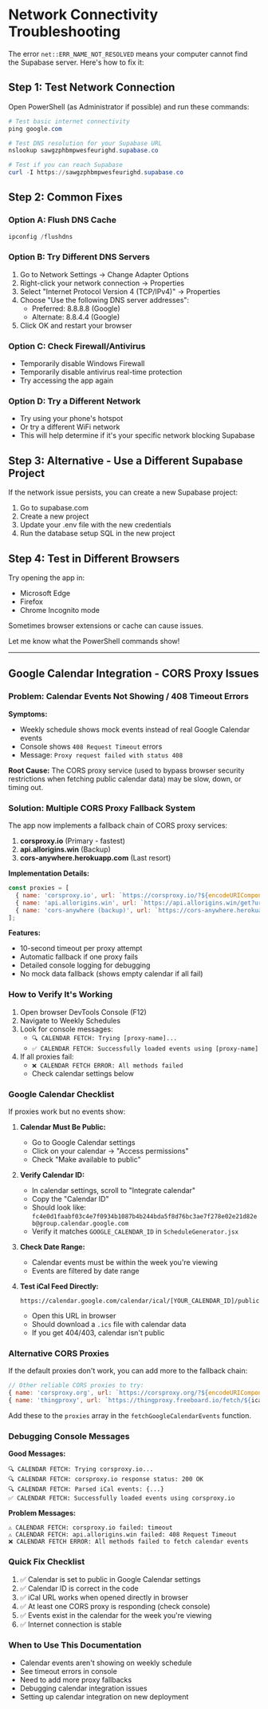 # Network Connectivity Troubleshooting

The error `net::ERR_NAME_NOT_RESOLVED` means your computer cannot find the Supabase server. Here's how to fix it:

## Step 1: Test Network Connection

Open PowerShell (as Administrator if possible) and run these commands:

```powershell
# Test basic internet connectivity
ping google.com

# Test DNS resolution for your Supabase URL
nslookup sawgzphbmpwesfeurighd.supabase.co

# Test if you can reach Supabase
curl -I https://sawgzphbmpwesfeurighd.supabase.co
```

## Step 2: Common Fixes

### Option A: Flush DNS Cache
```powershell
ipconfig /flushdns
```

### Option B: Try Different DNS Servers
1. Go to Network Settings → Change Adapter Options
2. Right-click your network connection → Properties
3. Select "Internet Protocol Version 4 (TCP/IPv4)" → Properties
4. Choose "Use the following DNS server addresses":
   - Preferred: 8.8.8.8 (Google)
   - Alternate: 8.8.4.4 (Google)
5. Click OK and restart your browser

### Option C: Check Firewall/Antivirus
- Temporarily disable Windows Firewall
- Temporarily disable antivirus real-time protection
- Try accessing the app again

### Option D: Try a Different Network
- Try using your phone's hotspot
- Or try a different WiFi network
- This will help determine if it's your specific network blocking Supabase

## Step 3: Alternative - Use a Different Supabase Project

If the network issue persists, you can create a new Supabase project:

1. Go to supabase.com
2. Create a new project 
3. Update your .env file with the new credentials
4. Run the database setup SQL in the new project

## Step 4: Test in Different Browsers

Try opening the app in:
- Microsoft Edge
- Firefox
- Chrome Incognito mode

Sometimes browser extensions or cache can cause issues.

Let me know what the PowerShell commands show!

---

## Google Calendar Integration - CORS Proxy Issues

### Problem: Calendar Events Not Showing / 408 Timeout Errors

**Symptoms:**
- Weekly schedule shows mock events instead of real Google Calendar events
- Console shows `408 Request Timeout` errors
- Message: `Proxy request failed with status 408`

**Root Cause:**
The CORS proxy service (used to bypass browser security restrictions when fetching public calendar data) may be slow, down, or timing out.

### Solution: Multiple CORS Proxy Fallback System

The app now implements a fallback chain of CORS proxy services:

1. **corsproxy.io** (Primary - fastest)
2. **api.allorigins.win** (Backup)
3. **cors-anywhere.herokuapp.com** (Last resort)

**Implementation Details:**
```javascript
const proxies = [
  { name: 'corsproxy.io', url: `https://corsproxy.io/?${encodeURIComponent(icalUrl)}`, direct: true },
  { name: 'api.allorigins.win', url: `https://api.allorigins.win/get?url=${encodeURIComponent(icalUrl)}`, direct: false },
  { name: 'cors-anywhere (backup)', url: `https://cors-anywhere.herokuapp.com/${icalUrl}`, direct: true }
];
```

**Features:**
- 10-second timeout per proxy attempt
- Automatic fallback if one proxy fails
- Detailed console logging for debugging
- No mock data fallback (shows empty calendar if all fail)

### How to Verify It's Working

1. Open browser DevTools Console (F12)
2. Navigate to Weekly Schedules
3. Look for console messages:
   - `🔍 CALENDAR FETCH: Trying [proxy-name]...`
   - `✅ CALENDAR FETCH: Successfully loaded events using [proxy-name]`
4. If all proxies fail:
   - `❌ CALENDAR FETCH ERROR: All methods failed`
   - Check calendar settings below

### Google Calendar Checklist

If proxies work but no events show:

1. **Calendar Must Be Public:**
   - Go to Google Calendar settings
   - Click on your calendar → "Access permissions"
   - Check "Make available to public"

2. **Verify Calendar ID:**
   - In calendar settings, scroll to "Integrate calendar"
   - Copy the "Calendar ID"
   - Should look like: `fc4e0d1faabf03c4e7f0934b1087b4b244bda5f8d76bc3ae7f278e02e21d82eb@group.calendar.google.com`
   - Verify it matches `GOOGLE_CALENDAR_ID` in `ScheduleGenerator.jsx`

3. **Check Date Range:**
   - Calendar events must be within the week you're viewing
   - Events are filtered by date range

4. **Test iCal Feed Directly:**
   ```
   https://calendar.google.com/calendar/ical/[YOUR_CALENDAR_ID]/public/basic.ics
   ```
   - Open this URL in browser
   - Should download a `.ics` file with calendar data
   - If you get 404/403, calendar isn't public

### Alternative CORS Proxies

If the default proxies don't work, you can add more to the fallback chain:

```javascript
// Other reliable CORS proxies to try:
{ name: 'corsproxy.org', url: `https://corsproxy.org/?${encodeURIComponent(icalUrl)}`, direct: true }
{ name: 'thingproxy', url: `https://thingproxy.freeboard.io/fetch/${icalUrl}`, direct: true }
```

Add these to the `proxies` array in the `fetchGoogleCalendarEvents` function.

### Debugging Console Messages

**Good Messages:**
```
🔍 CALENDAR FETCH: Trying corsproxy.io...
🔍 CALENDAR FETCH: corsproxy.io response status: 200 OK
🔍 CALENDAR FETCH: Parsed iCal events: {...}
✅ CALENDAR FETCH: Successfully loaded events using corsproxy.io
```

**Problem Messages:**
```
⚠️ CALENDAR FETCH: corsproxy.io failed: timeout
⚠️ CALENDAR FETCH: api.allorigins.win failed: 408 Request Timeout
❌ CALENDAR FETCH ERROR: All methods failed to fetch calendar events
```

### Quick Fix Checklist

1. ✅ Calendar is set to public in Google Calendar settings
2. ✅ Calendar ID is correct in the code
3. ✅ iCal URL works when opened directly in browser
4. ✅ At least one CORS proxy is responding (check console)
5. ✅ Events exist in the calendar for the week you're viewing
6. ✅ Internet connection is stable

### When to Use This Documentation

- Calendar events aren't showing on weekly schedule
- See timeout errors in console
- Need to add more proxy fallbacks
- Debugging calendar integration issues
- Setting up calendar integration on new deployment
